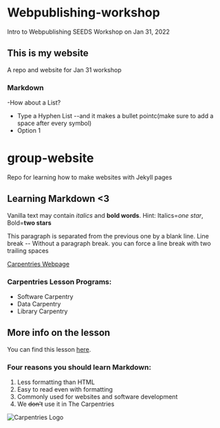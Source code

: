 # Webpublishing-workshop
Intro to Webpublishing SEEDS Workshop on Jan 31, 2022

## This is my website
A repo and website for Jan 31 workshop

### Markdown

-How about a List?
- Type a Hyphen List --and it makes a bullet pointc(make sure to add a space after every symbol)
- Option 1

# group-website
Repo for learning how to make websites with Jekyll pages

## Learning Markdown <3

Vanilla text may contain *italics* and **bold words**.
Hint: Italics=*one star*, Bold=**two stars**

This paragraph is separated from the previous one by a blank line.
Line break -- Without a paragraph break.
you can force a line break with two trailing spaces  

[Carpentries Webpage](https://carpentries.org/)

### Carpentries Lesson Programs:
- Software Carpentry
- Data Carpentry
- Library Carpentry

## More info on the lesson
You can find this lesson [here](https://carpentries-incubator.github.io/jekyll-pages-novice/).

### Four reasons you should learn Markdown:

1. Less formatting than HTML
2. Easy to read even with formatting
3. Commonly used for websites and software development
4. We ~~don't~~ use it in The Carpentries

![Carpentries Logo](https://github.com/carpentries/carpentries.org/raw/main/images/TheCarpentries-opengraph.png)
